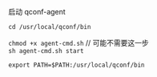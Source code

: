 
启动 qconf-agent  

`cd /usr/local/qconf/bin`  

`chmod +x agent-cmd.sh`  // 可能不需要这一步  
`sh agent-cmd.sh start`  

`export PATH=$PATH:/usr/local/qconf/bin`  
